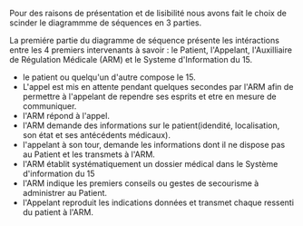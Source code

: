 Pour des raisons de présentation et de lisibilité nous avons fait le choix de scinder le diagrammme de séquences en 3 parties.

La premiére partie du diagramme de séquence présente les intéractions entre les 4 premiers intervenants à savoir :
le Patient, l'Appelant, l'Auxilliaire  de Régulation Médicale (ARM) et le Systeme d'Information du 15.

-  le patient ou quelqu'un d'autre compose le 15.
-  L'appel est mis en attente pendant quelques secondes par l'ARM afin de permettre à l'appelant de rependre ses esprits 
  et etre en mesure de communiquer.
-  l'ARM répond à l'appel. 
-  l'ARM demande des informations sur le patient(idendité, localisation, son état et ses antécédents médicaux).
-  l'appelant à son tour, demande les informations dont il ne dispose pas au Patient et les transmets à l'ARM.
-  l'ARM établit systématiquement un dossier médical dans le Système d'information du 15
-  l'ARM indique les premiers conseils ou gestes de secourisme à administrer au Patient.
-  l'Appelant reproduit les indications données et transmet chaque ressenti du patient à l'ARM.
